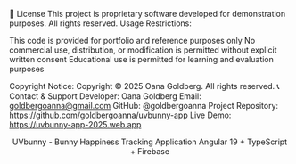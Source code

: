 📄 License
This project is proprietary software developed for demonstration purposes. All rights reserved.
Usage Restrictions:

This code is provided for portfolio and reference purposes only
No commercial use, distribution, or modification is permitted without explicit written consent
Educational use is permitted for learning and evaluation purposes

Copyright Notice:
Copyright © 2025 Oana Goldberg. All rights reserved.
📞 Contact & Support
Developer: Oana Goldberg
Email: goldbergoanna@gmail.com
GitHub: @goldbergoanna
Project Repository: https://github.com/goldbergoanna/uvbunny-app
Live Demo: https://uvbunny-app-2025.web.app

<div align="center">
UVbunny - Bunny Happiness Tracking Application
Angular 19 + TypeScript + Firebase
</div>

